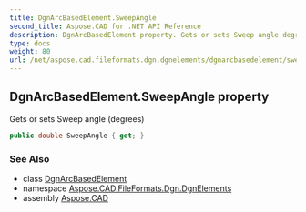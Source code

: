 ```yaml
---
title: DgnArcBasedElement.SweepAngle
second_title: Aspose.CAD for .NET API Reference
description: DgnArcBasedElement property. Gets or sets Sweep angle degrees
type: docs
weight: 80
url: /net/aspose.cad.fileformats.dgn.dgnelements/dgnarcbasedelement/sweepangle/
---
```

## DgnArcBasedElement.SweepAngle property

Gets or sets Sweep angle (degrees)

```csharp
public double SweepAngle { get; }
```

### See Also

* class [DgnArcBasedElement](../)
* namespace [Aspose.CAD.FileFormats.Dgn.DgnElements](../../dgnarcbasedelement/)
* assembly [Aspose.CAD](../../../)


